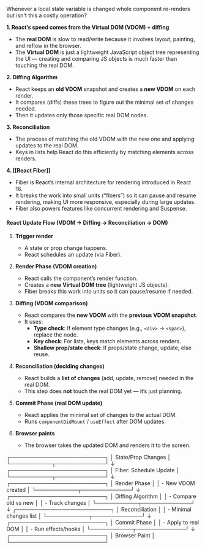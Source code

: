 Whenever a local state variable is changed whole component re-renders but isn't this a costly operation?

**1. React’s speed comes from the Virtual DOM (VDOM) + diffing**

- The **real DOM** is slow to read/write because it involves layout, painting, and reflow in the browser.
- The **Virtual DOM** is just a lightweight JavaScript object tree representing the UI — creating and comparing JS objects is much faster than touching the real DOM.

**2. Diffing Algorithm**

- React keeps an **old VDOM** snapshot and creates a **new VDOM** on each render.
- It compares (diffs) these trees to figure out the minimal set of changes needed.
- Then it updates only those specific real DOM nodes.

**3. Reconciliation**

- The process of matching the old VDOM with the new one and applying updates to the real DOM.
- Keys in lists help React do this efficiently by matching elements across renders.

**4. [[React Fiber]]**

- Fiber is React’s internal architecture for rendering introduced in React 16.
- It breaks the work into small units (“fibers”) so it can pause and resume rendering, making UI more responsive, especially during large updates.
- Fiber also powers features like concurrent rendering and Suspense.


#### **React Update Flow (VDOM → Diffing → Reconciliation → DOM)**

1. **Trigger render**
    - A state or prop change happens.
    - React schedules an update (via Fiber).
        
2. **Render Phase (VDOM creation)**
    - React calls the component’s render function.
    - Creates a **new Virtual DOM tree** (lightweight JS objects).
    - Fiber breaks this work into units so it can pause/resume if needed.
        
3. **Diffing (VDOM comparison)**
    - React compares the **new VDOM** with the **previous VDOM snapshot**.
    - It uses:
        - **Type check**: If element type changes (e.g., `<div>` → `<span>`), replace the node.
        - **Key check**: For lists, keys match elements across renders.
        - **Shallow prop/state check**: If props/state change, update; else reuse.
            
4. **Reconciliation (deciding changes)**
    - React builds a **list of changes** (add, update, remove) needed in the real DOM.
    - This step does **not** touch the real DOM yet — it’s just planning.
        
5. **Commit Phase (real DOM update)**
    - React applies the minimal set of changes to the actual DOM.
    - Runs `componentDidMount` / `useEffect` after DOM updates.
        
6. **Browser paints**
    - The browser takes the updated DOM and renders it to the screen.




 ┌─────────────────────────┐
 │  State/Prop Changes     │
 └───────────┬─────────────┘
             ↓
 ┌─────────────────────────┐
 │ Fiber: Schedule Update  │
 └───────────┬─────────────┘
             ↓
 ┌─────────────────────────┐
 │ Render Phase            │
 │ - New VDOM created      │
 └───────────┬─────────────┘
             ↓
 ┌─────────────────────────┐
 │ Diffing Algorithm       │
 │ - Compare old vs new    │
 │ - Track changes         │
 └───────────┬─────────────┘
             ↓
 ┌─────────────────────────┐
 │ Reconciliation          │
 │ - Minimal changes list  │
 └───────────┬─────────────┘
             ↓
 ┌─────────────────────────┐
 │ Commit Phase            │
 │ - Apply to real DOM     │
 │ - Run effects/hooks     │
 └───────────┬─────────────┘
             ↓
 ┌─────────────────────────┐
 │ Browser Paint           │
 └─────────────────────────┘
